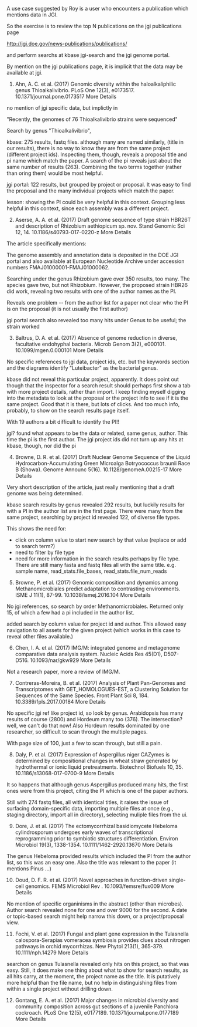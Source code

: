 A use case suggested by Roy is a user who encounters a publication which mentions data in JGI.

So the exercise is to review the top N publications on the jgi publications page

http://jgi.doe.gov/news-publications/publications/

and perform searchs at kbase jgi-search and the jgi genome portal.

By mention on the jgi publications page, it is implicit that the data may be available at jgi.

1. Ahn, A. C. et al. (2017) Genomic diversity within the haloalkaliphilic genus Thioalkalivibrio. PLoS One 12(3), e0173517. 10.1371/journal.pone.0173517
More Details

no mention of jgi specific data, but implictly in 

"Recently, the genomes of 76 Thioalkalivibrio strains were sequenced"


Search by genus "Thioalkalivibrio", 

kbase: 275 results, fastq files. although many are named similarly, (title in our results), there is no way to know they are from the same project (different project ids). Inspecting them, though, reveals a proposal title and pi name which match the paper. A search of the pi reveals just about the same number of results (263). Combining the two terms together (rather than oring them) would be most helpful. 

jgi portal: 122 results, but grouped by project or proposal. It was easy to find the proposal and the many individual projects which match the paper.

lesson: showing the PI could be very helpful in this context. Grouping less helpful in this context, since each assembly was a different project.



2. Aserse, A. A. et al. (2017) Draft genome sequence of type strain HBR26T and description of Rhizobium aethiopicum sp. nov. Stand Genomic Sci 12, 14. 10.1186/s40793-017-0220-z
More Details

The article specifically mentions:

The genome assembly and annotation data is deposited in the DOE JGI portal and also available at European Nucleotide Archive under accession numbers FMAJ01000001-FMAJ01000062.

Searching under the genus Rhizobium gave over 350 results, too many. The species gave two, but not Rhizobium. However, the proposed strain  HBR26 did work, revealing two results with one of the author names as the PI.

Reveals one problem -- from the author list for a paper not clear who the PI is on the proposal (it is not usually the first author)

jgi portal search also revealed too many hits under Genus to be useful; the strain worked 


3. Baltrus, D. A. et al. (2017) Absence of genome reduction in diverse, facultative endohyphal bacteria. Microb Genom 3(2), e000101. 10.1099/mgen.0.000101
More Details

No specific references to jgi data, project ids, etc. but the keywords section and the diagrams identify "Luteibacter" as the bacterial genus. 

kbase did not reveal this particular project, apparently. It does point out though that the inspector for a search result should perhaps first show a tab with more project details, rather than import. I keep finding myself digging into the metadata to look at the proposal or the project info to see if it is the same project. Good that it is there, but lots of clicks. And too much info, probably, to show on the search results page itself.

With 19 authors a bit difficult to identify the PI!!


jgi? found what appears to be the data or related, same genus, author. This time the pi is the first author. The jgi project ids did not turn up any hits at kbase, though, nor did the pi 



4. Browne, D. R. et al. (2017) Draft Nuclear Genome Sequence of the Liquid Hydrocarbon-Accumulating Green Microalga Botryococcus braunii Race B (Showa). Genome Announc 5(16). 10.1128/genomeA.00215-17
More Details

Very short description of the article, just really mentioning that a draft genome was being determined.

kbase search results by genus revealed 292 results, but luckily results for with a PI in the author list are in the first page. There were many from the same project, searching by project id revealed 122, of diverse file types.

This shows the need for:
- click on column value to start new search by that value (replace or add to search term?)
- need to filter by file type
- need for more information in the search results perhaps by file type. There are still many fasta and fastq files all with the same title. e.g. sample name, read_stats.file_bases, read_stats.file_num_reads


5. Browne, P. et al. (2017) Genomic composition and dynamics among Methanomicrobiales predict adaptation to contrasting environments. ISME J 11(1), 87-99. 10.1038/ismej.2016.104
More Details

No jgi references, so search by order Methanomicrobiales. Returned only 15, of which a few had a pi included in the author list. 

added search by column value for project id and author. This allowed easy navigation to all assets for the given project (which works in this case to reveal other files available.)


6. Chen, I. A. et al. (2017) IMG/M: integrated genome and metagenome comparative data analysis system. Nucleic Acids Res 45(D1), D507-D516. 10.1093/nar/gkw929
More Details

Not a research paper, more a review of IMG/M.

7. Contreras-Moreira, B. et al. (2017) Analysis of Plant Pan-Genomes and Transcriptomes with GET_HOMOLOGUES-EST, a Clustering Solution for Sequences of the Same Species. Front Plant Sci 8, 184. 10.3389/fpls.2017.00184
More Details


No specific jgi ref like project id, so look by genus. Arabidopsis has many results of course (2800) and Hordeum many too (376). The intersection? well, we can't do that now! Also Hordeum results dominated by one researcher, so difficult to scan through the multiple pages.

With page size of 100, just a few to scan through, but still a pain.

8. Daly, P. et al. (2017) Expression of Aspergillus niger CAZymes is determined by compositional changes in wheat straw generated by hydrothermal or ionic liquid pretreatments. Biotechnol Biofuels 10, 35. 10.1186/s13068-017-0700-9
More Details

It so happens that although genus Aspergillus produced many hits, the first ones were from this project, citing the PI which is one of the paper authors.

Still with 274 fastq files, all with identical titles, it raises the issue of surfacing domain-specific data, importing multiple files at once (e.g., staging directory, import all in directory), selecting muliple files from the ui.


9. Dore, J. et al. (2017) The ectomycorrhizal basidiomycete Hebeloma cylindrosporum undergoes early waves of transcriptional reprogramming prior to symbiotic structures differentiation. Environ Microbiol 19(3), 1338-1354. 10.1111/1462-2920.13670
More Details

The genus Hebeloma provided results which included the PI from the author list, so this was an easy one. Also the title was relevant to the paper (it mentions Pinus ...)

10. Doud, D. F. R. et al. (2017) Novel approaches in function-driven single-cell genomics. FEMS Microbiol Rev . 10.1093/femsre/fux009
More Details

No mention of specific organinisms in the abstract (other than microbes). Author search revealed none for one and over 9000 for the second. A date or topic-based search might help narrow this down, or a project/proposal view.


11. Fochi, V. et al. (2017) Fungal and plant gene expression in the Tulasnella calospora-Serapias vomeracea symbiosis provides clues about nitrogen pathways in orchid mycorrhizas. New Phytol 213(1), 365-379. 10.1111/nph.14279
More Details


searchon on genus Tulasnella revealed only hits on this project, so that was easy. Still, it does make one thing about what to show for search results, as all hits carry, at the moment, the project name as the title. It is putatively more helpful than the file name, but no help in distinguishing files from within a single project without drilling down. 

12. Gontang, E. A. et al. (2017) Major changes in microbial diversity and community composition across gut sections of a juvenile Panchlora cockroach. PLoS One 12(5), e0177189. 10.1371/journal.pone.0177189
More Details

